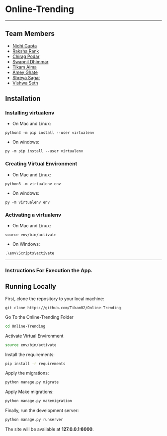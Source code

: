 # Online-Trending
*****
## Team Members
* [Nidhi Gupta](https://github.com/nidhi98gupta)
* [Raksha Rank](https://github.com/RakshaRank)
* [Chirag Podar](https://github.com/ChiragPoddar99)
* [Swapnil Dhimmar](https://github.com/sdhimmar006)
* [Tikam Alma](https://github.com/Tikam02)
* [Amey Ghate](https://github.com/amey-ghate)
* [Shreya Sagar]()
* [Vishwa Seth](https://github.com/Vishwa-Sheth)
## Installation

### Installing virtualenv
* On Mac and Linux:
```
python3 -m pip install --user virtualenv
```
* On windows:
```
py -m pip install --user virtualenv
```


### Creating Virtual Environment
* On Mac and Linux:
```
python3 -m virtualenv env
```
* On windows:
```
py -m virtualenv env
```
### Activating a virtualenv
* On Mac and Linux:
```
source env/bin/activate
```
* On Windows:
```
.\env\Scripts\activate
```
******
### Instructions For Execution the App.
## Running Locally

First, clone the repository to your local machine:

```
git clone https://github.com/Tikam02/Online-Trending
```


Go To the Online-Trending Folder
```bash
cd Online-Trending
```
Activate Virtual Environment
```bash
source env/bin/activate
```

Install the requirements:

```bash
pip install -r requirements
```

Apply the migrations:

```bash
python manage.py migrate
```

Apply Make migrations:
```bash
python manage.py makemigration
```


Finally, run the development server:

```bash
python manage.py runserver
```

The site will be available at **127.0.0.1:8000**.


